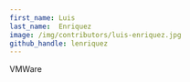 ```yaml
---
first_name: Luis
last_name:  Enriquez
image: /img/contributors/luis-enriquez.jpg
github_handle: lenriquez
---
```

VMWare
